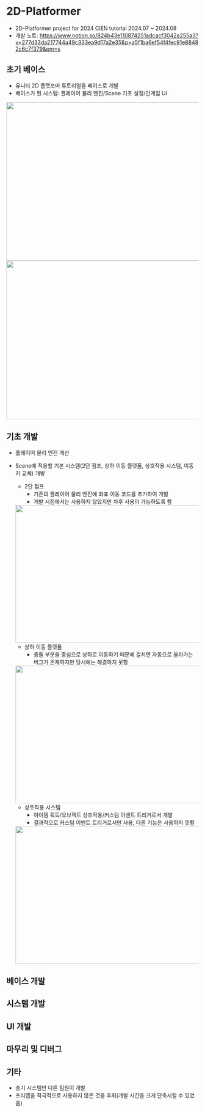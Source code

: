 # 2D-Platformer
- 2D-Platformer project for 2024 CIEN tutorial 2024.07 ~ 2024.08 
- 개발 노트: https://www.notion.so/824b43e110874251adcacf3042a255a3?v=277d33da217744a49c333ea9d17a2e35&p=a5f1ba6ef54f4fec91e88482c6c7f379&pm=s

## 초기 베이스
- 유니티 2D 플랫포머 튜토리얼을 베이스로 개발
- 베이스가 된 시스템: 플레이어 물리 엔진/Scene 기초 설정/인게임 UI
<img src="https://github.com/user-attachments/assets/1fb7932c-9f56-42c3-bda5-442e72738450" width="680" height="415"/>
<img src="https://github.com/user-attachments/assets/6b3a194b-c168-41d3-91c1-3a7fca216c3e" width="680" height="415"/>

## 기초 개발
- 플레이어 물리 엔진 개선
- Scene에 적용할 기본 시스템(2단 점프, 상하 이동 플랫폼, 상호작용 시스템, 이동 키 교체) 개발
  - 2단 점프
    - 기존의 플레이어 물리 엔진에 좌표 이동 코드를 추가하여 개발
    - 개발 시점에서는 사용하지 않았지만 차후 사용이 가능하도록 함
  <img src="https://github.com/user-attachments/assets/0c9948c2-7158-4b20-b4ad-e9842b17a2be" width="540" height="360"/>
  
  - 상하 이동 플랫폼
    -  충돌 부분을 중심으로 상하로 이동하기 때문에 걸치면 자동으로 올라가는 버그가 존재하지만 당시에는 해결하지 못함
  <img src="https://github.com/user-attachments/assets/85df325a-3bd5-4541-871f-653369bedba7" width="540" height="360"/>
  
  - 상호작용 시스템
    - 아이템 획득/오브젝트 상호작용/커스텀 이벤트 트리거로서 개발
    - 결과적으로 커스텀 이벤트 트리거로서만 사용, 다른 기능은 사용하지 못함
  <img src="https://github.com/user-attachments/assets/91eb94b2-88f0-4ecf-a30d-9f1786f51263" width="540" height="360"/>

## 베이스 개발

## 시스템 개발

## UI 개발

## 마무리 및 디버그

## 기타
- 총기 시스템만 다른 팀원이 개발
- 프리팹을 적극적으로 사용하지 않은 것을 후회(개발 시간을 크게 단축시킬 수 있었음)
